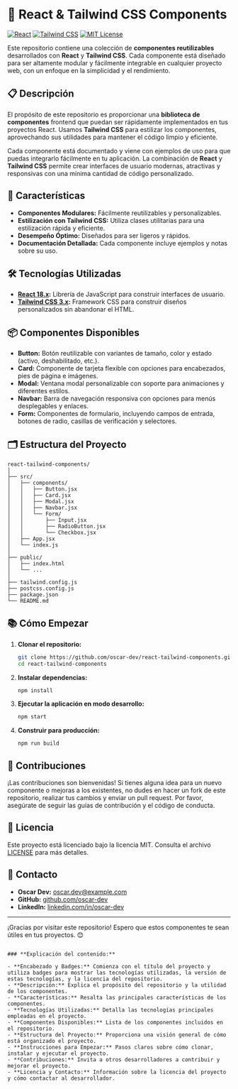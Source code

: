# 🧩 React & Tailwind CSS Components

[![React](https://img.shields.io/badge/React-18.x-61DAFB?style=for-the-badge&logo=react&logoColor=black)](https://reactjs.org/)
[![Tailwind CSS](https://img.shields.io/badge/TailwindCSS-3.x-38B2AC?style=for-the-badge&logo=tailwind-css&logoColor=white)](https://tailwindcss.com/)
[![MIT License](https://img.shields.io/github/license/oscar-dev/react-tailwind-components?style=for-the-badge)](./LICENSE)

Este repositorio contiene una colección de **componentes reutilizables** desarrollados con **React** y **Tailwind CSS**. Cada componente está diseñado para ser altamente modular y fácilmente integrable en cualquier proyecto web, con un enfoque en la simplicidad y el rendimiento.

## 📋 **Descripción**

El propósito de este repositorio es proporcionar una **biblioteca de componentes** frontend que puedan ser rápidamente implementados en tus proyectos React. Usamos **Tailwind CSS** para estilizar los componentes, aprovechando sus utilidades para mantener el código limpio y eficiente.

Cada componente está documentado y viene con ejemplos de uso para que puedas integrarlo fácilmente en tu aplicación. La combinación de **React** y **Tailwind CSS** permite crear interfaces de usuario modernas, atractivas y responsivas con una mínima cantidad de código personalizado.

## 🚀 **Características**

- **Componentes Modulares:** Fácilmente reutilizables y personalizables.
- **Estilización con Tailwind CSS:** Utiliza clases utilitarias para una estilización rápida y eficiente.
- **Desempeño Óptimo:** Diseñados para ser ligeros y rápidos.
- **Documentación Detallada:** Cada componente incluye ejemplos y notas sobre su uso.

## 🛠️ **Tecnologías Utilizadas**

- **[React 18.x](https://reactjs.org/):** Librería de JavaScript para construir interfaces de usuario.
- **[Tailwind CSS 3.x](https://tailwindcss.com/):** Framework CSS para construir diseños personalizados sin abandonar el HTML.

## 📦 **Componentes Disponibles**

- **Button:** Botón reutilizable con variantes de tamaño, color y estado (activo, deshabilitado, etc.).
- **Card:** Componente de tarjeta flexible con opciones para encabezados, pies de página e imágenes.
- **Modal:** Ventana modal personalizable con soporte para animaciones y diferentes estilos.
- **Navbar:** Barra de navegación responsiva con opciones para menús desplegables y enlaces.
- **Form:** Componentes de formulario, incluyendo campos de entrada, botones de radio, casillas de verificación y selectores.

## 🗂️ **Estructura del Proyecto**

```plaintext
react-tailwind-components/
│
├── src/
│   ├── components/
│   │   ├── Button.jsx
│   │   ├── Card.jsx
│   │   ├── Modal.jsx
│   │   ├── Navbar.jsx
│   │   └── Form/
│   │       ├── Input.jsx
│   │       ├── RadioButton.jsx
│   │       └── Checkbox.jsx
│   ├── App.jsx
│   └── index.js
│
├── public/
│   ├── index.html
│   └── ...
│
├── tailwind.config.js
├── postcss.config.js
├── package.json
└── README.md
```

## 📚 **Cómo Empezar**

1. **Clonar el repositorio:**

   ```bash
   git clone https://github.com/oscar-dev/react-tailwind-components.git
   cd react-tailwind-components
   ```

2. **Instalar dependencias:**

   ```bash
   npm install
   ```

3. **Ejecutar la aplicación en modo desarrollo:**

   ```bash
   npm start
   ```

4. **Construir para producción:**
   ```bash
   npm run build
   ```

## 📝 **Contribuciones**

¡Las contribuciones son bienvenidas! Si tienes alguna idea para un nuevo componente o mejoras a los existentes, no dudes en hacer un fork de este repositorio, realizar tus cambios y enviar un pull request. Por favor, asegúrate de seguir las guías de contribución y el código de conducta.

## 📄 **Licencia**

Este proyecto está licenciado bajo la licencia MIT. Consulta el archivo [LICENSE](./LICENSE) para más detalles.

## 👥 **Contacto**

- **Oscar Dev:** [oscar.dev@example.com](mailto:oscar.dev@example.com)
- **GitHub:** [github.com/oscar-dev](https://github.com/oscar-dev)
- **LinkedIn:** [linkedin.com/in/oscar-dev](https://linkedin.com/in/oscar-dev)

---

¡Gracias por visitar este repositorio! Espero que estos componentes te sean útiles en tus proyectos. 😊

```

### **Explicación del contenido:**

- **Encabezado y Badges:** Comienza con el título del proyecto y utiliza badges para mostrar las tecnologías utilizadas, la versión de estas tecnologías, y la licencia del repositorio.
- **Descripción:** Explica el propósito del repositorio y la utilidad de los componentes.
- **Características:** Resalta las principales características de los componentes.
- **Tecnologías Utilizadas:** Detalla las tecnologías principales empleadas en el proyecto.
- **Componentes Disponibles:** Lista de los componentes incluidos en el repositorio.
- **Estructura del Proyecto:** Proporciona una visión general de cómo está organizado el proyecto.
- **Instrucciones para Empezar:** Pasos claros sobre cómo clonar, instalar y ejecutar el proyecto.
- **Contribuciones:** Invita a otros desarrolladores a contribuir y mejorar el proyecto.
- **Licencia y Contacto:** Información sobre la licencia del proyecto y cómo contactar al desarrollador.

```
